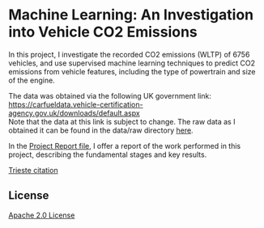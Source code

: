 # <b>Machine Learning: An Investigation into Vehicle CO2 Emissions</b>

In this project, I investigate the recorded CO2 emissions (WLTP) of 6756 vehicles, and use supervised machine learning techniques to predict CO2 emissions from vehicle features, including the type of powertrain and size of the engine.

The data was obtained via the following UK government link:  
https://carfueldata.vehicle-certification-agency.gov.uk/downloads/default.aspx  
Note that the data at this link is subject to change. The raw data as I obtained it can be found in the data/raw directory [here](data/raw/Euro_6_latest.csv).

In the [Project Report file](ProjectReport.md), I offer a report of the work performed in this project, describing the fundamental stages and key results.

[Trieste citation](trieste_citation.txt)

## License
[Apache 2.0 License](LICENSE)
